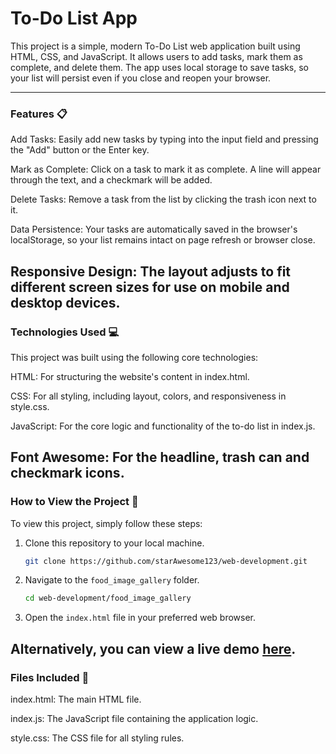 # To-Do List App

This project is a simple, modern To-Do List web application built using HTML, CSS, and JavaScript. It allows users to add tasks, mark them as complete, and delete them. The app uses local storage to save tasks, so your list will persist even if you close and reopen your browser.

---
### Features 📋
Add Tasks: Easily add new tasks by typing into the input field and pressing the "Add" button or the Enter key.

Mark as Complete: Click on a task to mark it as complete. A line will appear through the text, and a checkmark will be added.

Delete Tasks: Remove a task from the list by clicking the trash icon next to it.

Data Persistence: Your tasks are automatically saved in the browser's localStorage, so your list remains intact on page refresh or browser close.

Responsive Design: The layout adjusts to fit different screen sizes for use on mobile and desktop devices.
---
### Technologies Used 💻
This project was built using the following core technologies:

HTML: For structuring the website's content in index.html.

CSS: For all styling, including layout, colors, and responsiveness in style.css.

JavaScript: For the core logic and functionality of the to-do list in index.js.

Font Awesome: For the headline, trash can and checkmark icons.
---
### How to View the Project 👀
To view this project, simply follow these steps:

1.  Clone this repository to your local machine.
    ```bash
    git clone https://github.com/starAwesome123/web-development.git
    ```
2.  Navigate to the `food_image_gallery` folder.
    ```bash
    cd web-development/food_image_gallery
    ```
3.  Open the `index.html` file in your preferred web browser.

Alternatively, you can view a live demo **[here](https://starawesome123.github.io/web-development/To-Do_list/index.html)**.
---

### Files Included 📁
index.html: The main HTML file.

index.js: The JavaScript file containing the application logic.


style.css: The CSS file for all styling rules.




